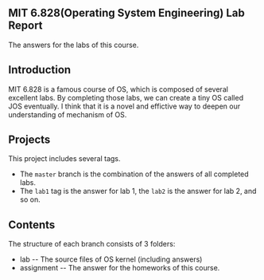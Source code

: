 MIT 6.828(Operating System Engineering) Lab Report 
---
  The answers for the labs of this course. 

Introduction
---
  MIT 6.828 is a famous course of OS, which is composed of several excellent labs. By completing those labs, we can create a tiny OS called JOS eventually. I think that it is a novel and effictive way to deepen our understanding of mechanism of OS.

Projects
---
  This project includes several tags. <br>
  * The `master` branch is the combination of the answers of all completed labs.
  * The `lab1` tag is the answer for lab 1, the `lab2` is the answer for lab 2, and so on.
  
Contents
---
  The structure of each branch consists of 3 folders: <br>
  * lab -- The source files of OS kernel (including answers)
  * assignment -- The answer for the homeworks of this course.
  


    

